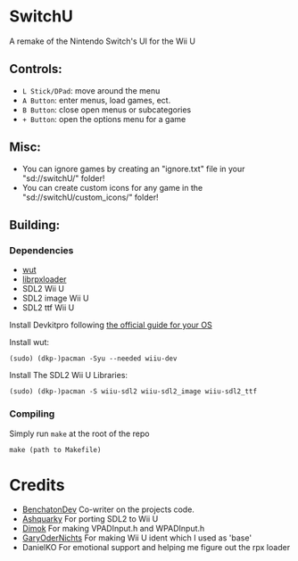 # SwitchU
A remake of the Nintendo Switch's UI for the Wii U

## Controls:
- `L Stick/DPad`: move around the menu
- `A Button`: enter menus, load games, ect.
- `B Button`: close open menus or subcategories
- `+ Button`: open the options menu for a game

## Misc:
- You can ignore games by creating an "ignore.txt" file in your "sd://switchU/" folder!
- You can create custom icons for any game in the "sd://switchU/custom_icons/" folder!

## Building:
### Dependencies
- [wut](https://github.com/devkitPro/wut)
- [librpxloader](https://github.com/wiiu-env/librpxloader)
- SDL2 Wii U
- SDL2 image Wii U
- SDL2 ttf Wii U

Install Devkitpro following [the official guide for your OS](https://devkitpro.org/wiki/Getting_Started)

Install wut:
```
(sudo) (dkp-)pacman -Syu --needed wiiu-dev
```

Install The SDL2 Wii U Libraries:
```
(sudo) (dkp-)pacman -S wiiu-sdl2 wiiu-sdl2_image wiiu-sdl2_ttf
```

### Compiling
Simply run `make` at the root of the repo
```
make (path to Makefile)
```

# Credits
- [BenchatonDev](https://github.com/BenchatonDev) Co-writer on the projects code.
- [Ashquarky](https://github.com/ashquarky) For porting SDL2 to Wii U
- [Dimok](https://github.com/dimok789) For making VPADInput.h and WPADInput.h
- [GaryOderNichts](https://github.com/GaryOderNichts) For making Wii U ident which I used as 'base'
- DanielKO For emotional support and helping me figure out the rpx loader
